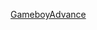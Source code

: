 <!DOCTYPE html>
<html lang="en">
<head>
    <meta charset="UTF-8">
    <meta name="viewport" content="width=device-width, initial-scale=1.0">
    <title>Single Clickable Text Example</title>
</head>
<body>
    <p>
        <a href="https://koislopid.github.io/gba/emulator.html" target="_blank">GameboyAdvance</a>
    </p>
</body>
</html>
